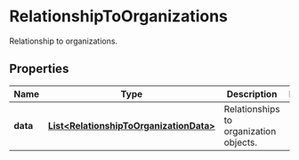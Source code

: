 

# RelationshipToOrganizations

Relationship to organizations.

## Properties

Name | Type | Description | Notes
------------ | ------------- | ------------- | -------------
**data** | [**List&lt;RelationshipToOrganizationData&gt;**](RelationshipToOrganizationData.md) | Relationships to organization objects. | 



